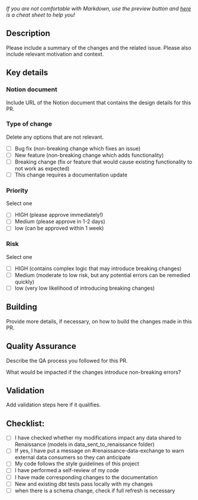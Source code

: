 _If you are not comfortable with Markdown, use the preview button and [here](https://enterprise.github.com/downloads/en/markdown-cheatsheet.pdf) is a cheat sheet to help you!_


## Description
Please include a summary of the changes and the related issue. Please also include relevant motivation and context.  
   
## Key details
### Notion document
Include URL of the Notion document that contains the design details for this PR.
  
### Type of change
Delete any options that are not relevant.
- [ ] Bug fix (non-breaking change which fixes an issue)
- [ ] New feature (non-breaking change which adds functionality)
- [ ] Breaking change (fix or feature that would cause existing functionality to not work as expected)
- [ ] This change requires a documentation update
  
### Priority
Select one
- [ ] HIGH (please approve immediately!)
- [ ] Medium (please approve in 1-2 days)
- [ ] low (can be approved within 1 week)
  
### Risk
Select one
- [ ] HIGH (contains complex logic that may introduce breaking changes)
- [ ] Medium (moderate to low risk, but any potential errors can be remedied quickly)
- [ ] low (very low likelihood of introducing breaking changes)
  
## Building
Provide more details, if necessary, on how to build the changes made in this PR.

## Quality Assurance
Describe the QA process you followed for this PR. 

What would be impacted if the changes introduce non-breaking errors?

## Validation
Add validation steps here if it qualifies.
  
## Checklist:
- [ ] I have checked whether my modifications impact any data shared to Renaissance (models in data_sent_to_renaissance folder)
- [ ] If yes, I have put a message on #renaissance-data-exchange to warn external data consumers so they can anticipate
- [ ] My code follows the style guidelines of this project
- [ ] I have performed a self-review of my code
- [ ] I have made corresponding changes to the documentation
- [ ] New and existing dbt tests pass locally with my changes
- [ ] when there is a schema change, check if full refresh is necessary

